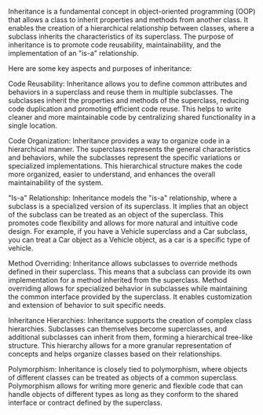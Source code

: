 Inheritance is a fundamental concept in object-oriented programming (OOP) that allows a class to inherit properties and methods from another class. It enables the creation of a hierarchical relationship between classes, where a subclass inherits the characteristics of its superclass. The purpose of inheritance is to promote code reusability, maintainability, and the implementation of an "is-a" relationship.

Here are some key aspects and purposes of inheritance:

Code Reusability: Inheritance allows you to define common attributes and behaviors in a superclass and reuse them in multiple subclasses. The subclasses inherit the properties and methods of the superclass, reducing code duplication and promoting efficient code reuse. This helps to write cleaner and more maintainable code by centralizing shared functionality in a single location.

Code Organization: Inheritance provides a way to organize code in a hierarchical manner. The superclass represents the general characteristics and behaviors, while the subclasses represent the specific variations or specialized implementations. This hierarchical structure makes the code more organized, easier to understand, and enhances the overall maintainability of the system.

"Is-a" Relationship: Inheritance models the "is-a" relationship, where a subclass is a specialized version of its superclass. It implies that an object of the subclass can be treated as an object of the superclass. This promotes code flexibility and allows for more natural and intuitive code design. For example, if you have a Vehicle superclass and a Car subclass, you can treat a Car object as a Vehicle object, as a car is a specific type of vehicle.

Method Overriding: Inheritance allows subclasses to override methods defined in their superclass. This means that a subclass can provide its own implementation for a method inherited from the superclass. Method overriding allows for specialized behavior in subclasses while maintaining the common interface provided by the superclass. It enables customization and extension of behavior to suit specific needs.

Inheritance Hierarchies: Inheritance supports the creation of complex class hierarchies. Subclasses can themselves become superclasses, and additional subclasses can inherit from them, forming a hierarchical tree-like structure. This hierarchy allows for a more granular representation of concepts and helps organize classes based on their relationships.

Polymorphism: Inheritance is closely tied to polymorphism, where objects of different classes can be treated as objects of a common superclass. Polymorphism allows for writing more generic and flexible code that can handle objects of different types as long as they conform to the shared interface or contract defined by the superclass.